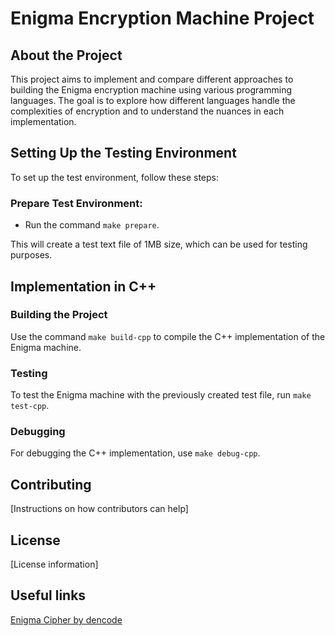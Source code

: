 # Enigma Encryption Machine Project

## About the Project
This project aims to implement and compare different approaches to building the Enigma encryption machine using various programming languages. The goal is to explore how different languages handle the complexities of encryption and to understand the nuances in each implementation.

## Setting Up the Testing Environment
To set up the test environment, follow these steps:

### Prepare Test Environment:
- Run the command `make prepare`.

This will create a test text file of 1MB size, which can be used for testing purposes.

## Implementation in C++
### Building the Project
Use the command `make build-cpp` to compile the C++ implementation of the Enigma machine.

### Testing
To test the Enigma machine with the previously created test file, run `make test-cpp`.

### Debugging
For debugging the C++ implementation, use `make debug-cpp`.

## Contributing
[Instructions on how contributors can help]

## License
[License information]

## Useful links
[Enigma Cipher by dencode](https://dencode.com/en/cipher/enigma)